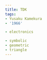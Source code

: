 ```yaml
---
title: TDK
tags:
- Yusaku Kamekura
- '1966'

- electronics

- symbolic
- geometric
- triangle
---
```


